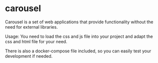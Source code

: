 # carousel

Carousel is a set of web applications that provide functionality without the need for external libraries.

Usage: You need to load the css and js file into your project and adapt the css and html file for your need.

There is also a docker-compose file included, so you can easily test your development if needed.
